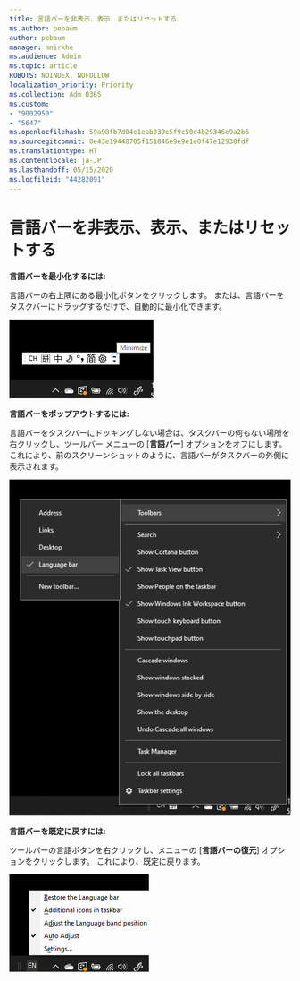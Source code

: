 ```yaml
---
title: 言語バーを非表示、表示、またはリセットする
ms.author: pebaum
author: pebaum
manager: mnirkhe
ms.audience: Admin
ms.topic: article
ROBOTS: NOINDEX, NOFOLLOW
localization_priority: Priority
ms.collection: Adm_O365
ms.custom:
- "9002950"
- "5647"
ms.openlocfilehash: 59a98fb7d04e1eab030e5f9c50d4b29346e9a2b6
ms.sourcegitcommit: 0e43e19448705f151846e9e9e1e0f47e12938fdf
ms.translationtype: HT
ms.contentlocale: ja-JP
ms.lasthandoff: 05/15/2020
ms.locfileid: "44282091"
---
```

# <a name="hide-display-or-reset-the-language-bar"></a>言語バーを非表示、表示、またはリセットする

**言語バーを最小化するには:**

言語バーの右上隅にある最小化ボタンをクリックします。 または、言語バーをタスクバーにドラッグするだけで、自動的に最小化できます。

![言語バーを最小化する](media/minimize-language-bar.png)

**言語バーをポップアウトするには:**

言語バーをタスクバーにドッキングしない場合は、タスクバーの何もない場所を右クリックし、ツールバー メニューの [**言語バー**] オプションをオフにします。 これにより、前のスクリーンショットのように、言語バーがタスクバーの外側に表示されます。

![言語バーをポップアウトする](media/pop-out-language-bar.png)

**言語バーを既定に戻すには:**

ツールバーの言語ボタンを右クリックし、メニューの [**言語バーの復元**] オプションをクリックします。 これにより、既定に戻ります。

![言語バーの復元](media/restore-language-bar.png)

